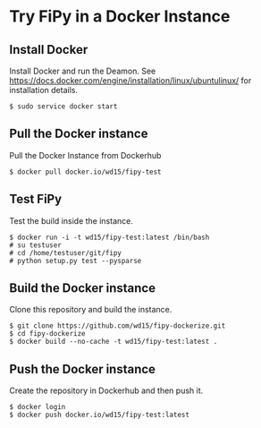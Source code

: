 # Try FiPy in a Docker Instance

## Install Docker

Install Docker and run the Deamon. See
https://docs.docker.com/engine/installation/linux/ubuntulinux/ for
installation details.

    $ sudo service docker start

## Pull the Docker instance

Pull the Docker Instance from Dockerhub

    $ docker pull docker.io/wd15/fipy-test

## Test FiPy

Test the build inside the instance.

    $ docker run -i -t wd15/fipy-test:latest /bin/bash
    # su testuser
    # cd /home/testuser/git/fipy
    # python setup.py test --pysparse

## Build the Docker instance

Clone this repository and build the instance.

    $ git clone https://github.com/wd15/fipy-dockerize.git
    $ cd fipy-dockerize
    $ docker build --no-cache -t wd15/fipy-test:latest .

## Push the Docker instance

Create the repository in Dockerhub and then push it.

    $ docker login
    $ docker push docker.io/wd15/fipy-test:latest
